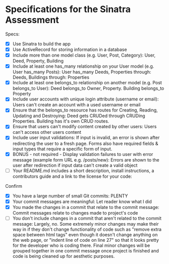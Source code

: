 # Specifications for the Sinatra Assessment

Specs:
- [x] Use Sinatra to build the app
- [x] Use ActiveRecord for storing information in a database
- [x] Include more than one model class (e.g. User, Post, Category): User, Deed, Property, Building
- [x] Include at least one has_many relationship on your User model (e.g. User has_many Posts): User has_many Deeds, Properties through: Deeds, Buildings through: Properties
- [x] Include at least one belongs_to relationship on another model (e.g. Post belongs_to User): Deed belongs_to Owner, Property. Building belongs_to Property
- [x] Include user accounts with unique login attribute (username or email): Users can't create an account with a used username or email
- [x] Ensure that the belongs_to resource has routes for Creating, Reading, Updating and Destroying: Deed gets CRUDed through CRUDing Properties. Building has it's own CRUD routes.
- [x] Ensure that users can't modify content created by other users: Users can't access other users content
- [x] Include user input validations: If input is invalid, an error is shown after redirecting the user to a fresh page. Forms also have required fields & input types that require a specific form of input.
- [x] BONUS - not required - Display validation failures to user with error message (example form URL e.g. /posts/new): Errors are shown to the user after redirection if input data can't create a valid object
- [ ] Your README.md includes a short description, install instructions, a contributors guide and a link to the license for your code:

Confirm
- [x] You have a large number of small Git commits: PLENTY
- [x] Your commit messages are meaningful: Let reader know what I did
- [x] You made the changes in a commit that relate to the commit message: Commit messages relate to changes made to project's code
- [ ] You don't include changes in a commit that aren't related to the commit message: Largely, no. Some extremely minor changes may make their way in if they don't change functionality of code such as "remove extra space between html tags" even though it doesn't change anything on the web page, or "indent line of code on line 27" so that it looks pretty for the developer who is coding there. Final minor changes will be grouped together in one commit message once project is finished and code is being cleaned up for aesthetic purposes.